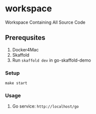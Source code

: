 # workspace

Workspace Containing All Source Code

## Prerequsites

1. Docker4Mac
1. Skaffold
1. Run `skaffold dev` in go-skaffold-demo

### Setup

```
make start
```

### Usage

1. Go service: `http://localhost/go`